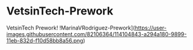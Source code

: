 # VetsinTech-Prework
VetsinTech Prework!
!MarinaVRodriguez-Prework](https://user-images.githubusercontent.com/82106364/114104843-a294a180-9899-11eb-832d-f10d58bb8a56.png)
